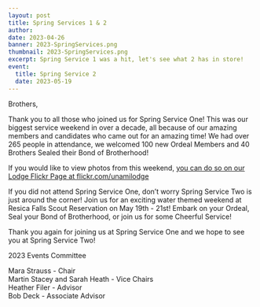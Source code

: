 ```yaml
---
layout: post
title: Spring Services 1 & 2
author:
date: 2023-04-26
banner: 2023-SpringServices.png
thumbnail: 2023-SpringServices.png
excerpt: Spring Service 1 was a hit, let's see what 2 has in store!
event:
  title: Spring Service 2
  date: 2023-05-19
---
```


Brothers,

Thank you to all those who joined us for Spring Service One! This was our biggest service weekend in over a decade, all because of our amazing members and candidates who came out for an amazing time! We had over 265 people in attendance, we welcomed 100 new Ordeal Members and 40 Brothers Sealed their Bond of Brotherhood!

If you would like to view photos from this weekend, [you can do so on our Lodge Flickr Page at flickr.com/unamilodge](https://flic.kr/s/aHBqjAAUNR)

If you did not attend Spring Service One, don’t worry Spring Service Two is just around the corner! Join us for an exciting water themed weekend at Resica Falls Scout Reservation on May 19th - 21st! Embark on your Ordeal, Seal your Bond of Brotherhood, or join us for some Cheerful Service!

Thank you again for joining us at Spring Service One and we hope to see you at Spring Service Two!

2023 Events Committee

Mara Strauss - Chair  
Martin Stacey and Sarah Heath - Vice Chairs  
Heather Filer - Advisor  
Bob Deck - Associate Advisor

